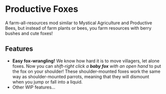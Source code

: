 
# Productive Foxes

A farm-all-resources mod similar to Mystical Agriculture and Productive Bees, 
but instead of farm plants or bees, you farm resources
with berry bushes and cute foxes!

## Features
+ **Easy fox-wrangling!** We know how hard it is to move villagers, let alone foxes.
Now you can *shift-right click a **baby fox** with an open hand* to put the fox
on your shoulder! These shoulder-mounted foxes work the same way as shoulder-mounted parrots, 
meaning that they will dismount when you jump or fall into a liquid.
+ Other WIP features...